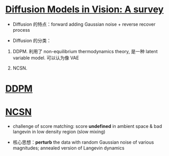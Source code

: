# [Diffusion Models in Vision: A survey](https://ieeexplore.ieee.org/stamp/stamp.jsp?tp=&arnumber=10081412)

- Diffusion 的特点：forward adding Gaussian noise + reverse recover process

- Diffusion 的分类：

1. DDPM. 利用了 non-equilibrium thermodynamics theory, 是一种 latent variable model. 可以认为像 VAE

2. NCSN. 





# [DDPM](https://proceedings.neurips.cc/paper/2020/file/4c5bcfec8584af0d967f1ab10179ca4b-Paper.pdf)


# [NCSN](https://proceedings.neurips.cc/paper_files/paper/2019/file/3001ef257407d5a371a96dcd947c7d93-Paper.pdf)

- challenge of score matching: score __undefined__ in ambient space & bad langevin in low density region (slow mixing)

- 核心思想：__perturb__ the data with random Gaussian noise of various magnitudes; annealed version of Langevin dynamics